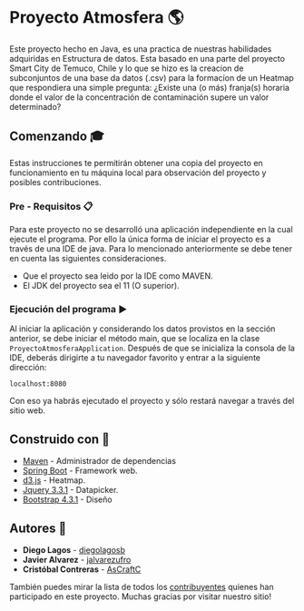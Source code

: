 # Proyecto Atmosfera  :earth_americas:
Este proyecto hecho en Java, es una practica de nuestras habilidades adquiridas en Estructura de datos. 
Esta basado en una parte del proyecto Smart City de Temuco, Chile y lo que se hizo es la creacion de subconjuntos de una base da datos (.csv) para la formacíon de un Heatmap que respondiera una simple pregunta: ¿Existe una (o más) franja(s) horaria donde el valor de la concentración de contaminación supere un valor determinado?

## Comenzando :mortar_board:
Estas instrucciones te permitirán obtener una copia del proyecto en funcionamiento en tu máquina local para observación del proyecto y posibles contribuciones.

### Pre - Requisitos  :clipboard:
Para este proyecto no se desarrolló una aplicación independiente en la cual ejecute el programa. Por ello la única forma de iniciar el proyecto es a través de una IDE de java. Para lo mencionado anteriormente se debe tener en cuenta las siguientes consideraciones.
- Que el proyecto sea leido por la IDE como MAVEN.
- El JDK del proyecto sea el 11 (O superior).

### Ejecución del programa :arrow_forward:
Al iniciar la aplicación y considerando los datos provistos en la sección anterior, se debe iniciar el método main, que se localiza en la clase `ProyectoAtmosferaApplication`. Después de que se inicializa la consola de la IDE, deberás dirigirte a tu navegador favorito y entrar a la siguiente dirección:
```
localhost:8080
```
Con eso ya habrás ejecutado el proyecto y sólo restará navegar a través del sitio web.

## Construido con  :wrench:
- [Maven](https://maven.apache.org/) - Administrador de dependencias
- [Spring Boot](https://spring.io/projects/spring-boot) - Framework web.
- [d3.js](https://d3js.org/) - Heatmap.
- [Jquery 3.3.1](https://jquery.com/download/) - Datapicker.
- [Bootstrap 4.3.1](https://getbootstrap.com/) - Diseño

## Autores :bust_in_silhouette:
- **Diego Lagos** - [diegolagosb](https://github.com/diegolagosb)
- **Javier Alvarez** - [jalvarezufro](https://github.com/jalvarezufro)
- **Cristóbal Contreras** - [AsCraftC](https://github.com/AsCraftC)

También puedes mirar la lista de todos los [contribuyentes](https://github.com/jalvarezufro/ProyectoAtmosfera/graphs/contributors) quienes han participado en este proyecto. 
Muchas gracias por visitar nuestro sitio!
